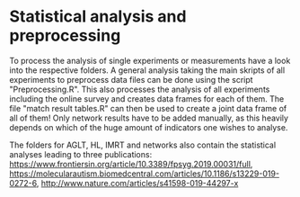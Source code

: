 # Statistical analysis and preprocessing

To process the analysis of single experiments or measurements have a look into the respective folders. 
A general analysis taking the main skripts of all experiments to preprocess data files can be done using the script "Preprocessing.R".
This also processes the analysis of all experiments including the online survey and creates data frames for each of them. 
The file "match result tables.R" can then be used to create a joint data frame of all of them! 
Only network results have to be added manually, as this heavily depends on which of the huge amount of indicators one wishes to analyse.

The folders for AGLT, HL, IMRT and networks also contain the statistical analyses leading to three publications:
https://www.frontiersin.org/article/10.3389/fpsyg.2019.00031/full, 
https://molecularautism.biomedcentral.com/articles/10.1186/s13229-019-0272-6, 
http://www.nature.com/articles/s41598-019-44297-x
